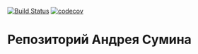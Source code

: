 [![Build Status](https://travis-ci.org/suminfx/ansumin.svg?branch=master)](https://travis-ci.org/suminfx/ansumin)
[![codecov](https://codecov.io/gh/suminfx/ansumin/branch/master/graph/badge.svg)](https://codecov.io/gh/suminfx/ansumin)
# Репозиторий Андрея Сумина
